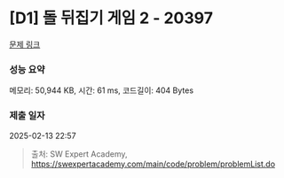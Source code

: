 # [D1] 돌 뒤집기 게임 2 - 20397 

[문제 링크](https://swexpertacademy.com/main/code/problem/problemDetail.do?contestProbId=AY3o7m4axawDFAUZ) 

### 성능 요약

메모리: 50,944 KB, 시간: 61 ms, 코드길이: 404 Bytes

### 제출 일자

2025-02-13 22:57



> 출처: SW Expert Academy, https://swexpertacademy.com/main/code/problem/problemList.do